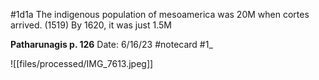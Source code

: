 #1d1a
The indigenous population of mesoamerica was 20M when cortes arrived. (1519) By 1620, it was just 1.5M


**Patharunagis p. 126** 
Date: 6/16/23
 #notecard
 #1_ 

![[files/processed/IMG_7613.jpeg]]